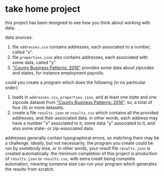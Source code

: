 # take home project

this project has been designed to see how you think about working with data.

data sources:
1. file `addresses.csv` contains addresses, each associated to a number, called "x".
2. file `properties.json` also contains addresses, each associated with some data, called "y".
3. ["County Business Patterns: 2016"](https://census.gov/data/datasets/2016/econ/cbp/2016-cbp.html) provides some data about zipcodes and states, for instance employment payrolls.

could you create a program which does the following (in no particular order):

1. loads in `addresses.csv`, `properties.json`, and at least one state and one zipcode dataset from ["County Business Patterns: 2016"](https://census.gov/data/datasets/2016/econ/cbp/2016-cbp.html). so, a total of four (4) or more datasets.
2. create a file `results.json` or `results.csv` which contains all the provided addresses, and their associated data. in other words, each address may have a number "x" associated to it, some data "y" associated to it, and also some state- or zip-associated data.

addresses generally contain typographical errors, so matching them may
be a challenge. ideally, but not necessarily, the program you create
could be run by somebody else, or in other words, your result file
`results.json` is created automatically. the minimum completion of
this project is production of `results.json` or `results.csv`, with extra credit being
complete automation, meaning someone else can run your program which
generates the results from scratch.
